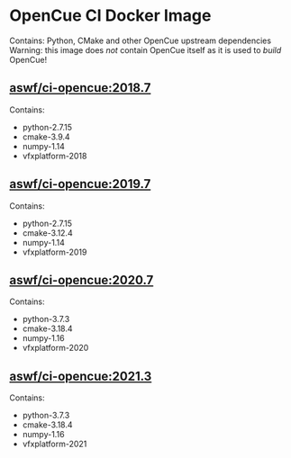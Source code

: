 <!---
Copyright (c) Contributors to the aswf-docker Project. All rights reserved.
SPDX-License-Identifier: Apache-2.0

Warning: this file is automatically generated from a template!
-->

# OpenCue CI Docker Image

Contains: Python, CMake and other OpenCue upstream dependencies
Warning: this image does *not* contain OpenCue itself as it is used to *build* OpenCue!


## [aswf/ci-opencue:2018.7](https://hub.docker.com/r/aswf/ci-opencue/tags?page=1&name=2018.7)
Contains:
* python-2.7.15
* cmake-3.9.4
* numpy-1.14
* vfxplatform-2018

## [aswf/ci-opencue:2019.7](https://hub.docker.com/r/aswf/ci-opencue/tags?page=1&name=2019.7)
Contains:
* python-2.7.15
* cmake-3.12.4
* numpy-1.14
* vfxplatform-2019

## [aswf/ci-opencue:2020.7](https://hub.docker.com/r/aswf/ci-opencue/tags?page=1&name=2020.7)
Contains:
* python-3.7.3
* cmake-3.18.4
* numpy-1.16
* vfxplatform-2020

## [aswf/ci-opencue:2021.3](https://hub.docker.com/r/aswf/ci-opencue/tags?page=1&name=2021.3)
Contains:
* python-3.7.3
* cmake-3.18.4
* numpy-1.16
* vfxplatform-2021

